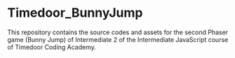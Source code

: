 # Timedoor_BunnyJump
This repository contains the source codes and assets for the second Phaser game (Bunny Jump) of Intermediate 2 of the Intermediate JavaScript course of Timedoor Coding Academy.
